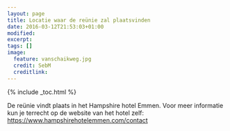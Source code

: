 ```yaml
---
layout: page
title: Locatie waar de reünie zal plaatsvinden
date: 2016-03-12T21:53:03+01:00
modified:
excerpt:
tags: []
image:
  feature: vanschaikweg.jpg
  credit: SebM
  creditlink: 
---
```


{% include _toc.html %}

De reünie vindt plaats in het Hampshire hotel Emmen. Voor meer informatie kun je terrecht op de website van het hotel zelf: https://www.hampshirehotelemmen.com/contact

